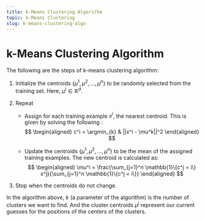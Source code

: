 ```yaml
---
title: k-Means Clustering Algorithm
topic: k-Means Clustering
slug: k-means-clustering-algo
---
```


# k-Means Clustering Algorithm

The following are the steps of k-means clustering algorithm:

1. Initialize the centroids $\{\mu^1, \mu^2, \ldots, \mu^n\}$ to be randomly selected from the training set. Here, $\mu^i \in \mathbb{R}^d$.
2. Repeat
    - Assign for each training example $x^i$, the nearest centroid. This is given by solving the following :
        $$
        \begin{aligned}
        c^i = \argmin_{k} & ||x^i - \mu^k||^2 
        \end{aligned}
        $$

    - Update the centroids $\{\mu^1, \mu^2, \ldots, \mu^n\}$ to be the mean of the assigned training examples. The new centroid is calculated as:
        $$
        \begin{aligned}
        \mu^i = \frac{\sum_{j=1}^n \mathbb{1}\{c^j = i\} x^j}{\sum_{j=1}^n \mathbb{1}\{c^j = i\}} 
        \end{aligned}
        $$

3. Stop when the centroids do not change.


In the algorithm above, $k$ (a parameter of the algorithm) is the number of clusters we want to find. And the cluster centroids $\mu^j$ represent our current guesses for the positions of the centers of the clusters. 
